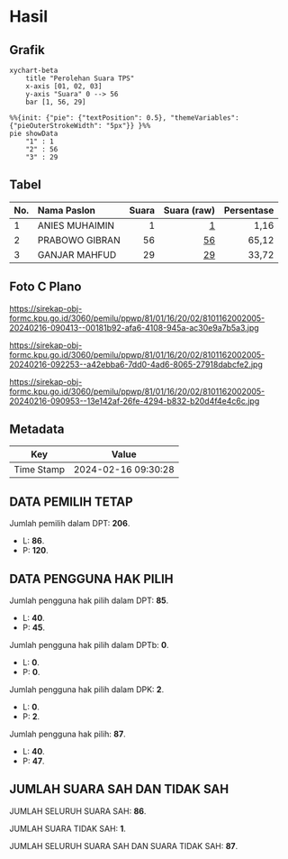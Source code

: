 # Hasil

## Grafik

```mermaid
xychart-beta
    title "Perolehan Suara TPS"
    x-axis [01, 02, 03]
    y-axis "Suara" 0 --> 56
    bar [1, 56, 29]
```

```mermaid
%%{init: {"pie": {"textPosition": 0.5}, "themeVariables": {"pieOuterStrokeWidth": "5px"}} }%%
pie showData
    "1" : 1
    "2" : 56
    "3" : 29
```

## Tabel

| No. | Nama Paslon    | Suara | Suara (raw) | Persentase |
|:--- |:-------------- | -----:| -----------:| ----------:|
| 1   | ANIES MUHAIMIN | 1     | [1][p-1]    | 1,16       |
| 2   | PRABOWO GIBRAN | 56    | [56][p-2]   | 65,12      |
| 3   | GANJAR MAHFUD  | 29    | [29][p-3]   | 33,72      |


[p-1]: https://github.com/gigit-pemilu/pemilu-2024-81-maluku/blob/main/pilpres/hitung-suara/sub/81-maluku/sub/01-maluku-tengah/sub/16-nusa-laut/sub/2002-titawaai/sub/005-tps/sub/paslon-1.txt
[p-2]: https://github.com/gigit-pemilu/pemilu-2024-81-maluku/blob/main/pilpres/hitung-suara/sub/81-maluku/sub/01-maluku-tengah/sub/16-nusa-laut/sub/2002-titawaai/sub/005-tps/sub/paslon-2.txt
[p-3]: https://github.com/gigit-pemilu/pemilu-2024-81-maluku/blob/main/pilpres/hitung-suara/sub/81-maluku/sub/01-maluku-tengah/sub/16-nusa-laut/sub/2002-titawaai/sub/005-tps/sub/paslon-3.txt

## Foto C Plano

https://sirekap-obj-formc.kpu.go.id/3060/pemilu/ppwp/81/01/16/20/02/8101162002005-20240216-090413--00181b92-afa6-4108-945a-ac30e9a7b5a3.jpg

https://sirekap-obj-formc.kpu.go.id/3060/pemilu/ppwp/81/01/16/20/02/8101162002005-20240216-092253--a42ebba6-7dd0-4ad6-8065-27918dabcfe2.jpg

https://sirekap-obj-formc.kpu.go.id/3060/pemilu/ppwp/81/01/16/20/02/8101162002005-20240216-090953--13e142af-26fe-4294-b832-b20d4f4e4c6c.jpg


## Metadata

| Key        | Value               |
| ---------- | ------------------- |
| Time Stamp | 2024-02-16 09:30:28 |


## DATA PEMILIH TETAP

Jumlah pemilih dalam DPT: **206**.
 * L: **86**.
 * P: **120**.

## DATA PENGGUNA HAK PILIH

Jumlah pengguna hak pilih dalam DPT: **85**.
 * L: **40**.
 * P: **45**.

Jumlah pengguna hak pilih dalam DPTb: **0**.
 * L: **0**.
 * P: **0**.

Jumlah pengguna hak pilih dalam DPK: **2**.
 * L: **0**.
 * P: **2**.

Jumlah pengguna hak pilih: **87**.
 * L: **40**.
 * P: **47**.

## JUMLAH SUARA SAH DAN TIDAK SAH

JUMLAH SELURUH SUARA SAH: **86**.

JUMLAH SUARA TIDAK SAH: **1**.

JUMLAH SELURUH SUARA SAH DAN SUARA TIDAK SAH: **87**.


